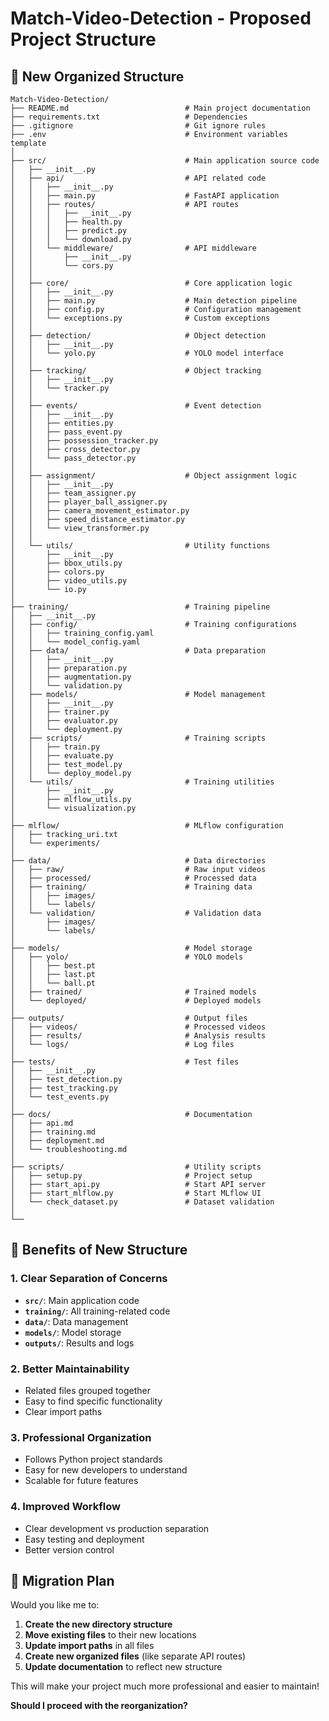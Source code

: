 # Match-Video-Detection - Proposed Project Structure

## 🎯 **New Organized Structure**

```
Match-Video-Detection/
├── README.md                          # Main project documentation
├── requirements.txt                   # Dependencies
├── .gitignore                         # Git ignore rules
├── .env                               # Environment variables template
│
├── src/                               # Main application source code
│   ├── __init__.py
│   ├── api/                           # API related code
│   │   ├── __init__.py
│   │   ├── main.py                    # FastAPI application
│   │   ├── routes/                    # API routes
│   │   │   ├── __init__.py
│   │   │   ├── health.py
│   │   │   ├── predict.py
│   │   │   └── download.py
│   │   └── middleware/                # API middleware
│   │       ├── __init__.py
│   │       └── cors.py
│   │
│   ├── core/                          # Core application logic
│   │   ├── __init__.py
│   │   ├── main.py                    # Main detection pipeline
│   │   ├── config.py                  # Configuration management
│   │   └── exceptions.py              # Custom exceptions
│   │
│   ├── detection/                     # Object detection
│   │   ├── __init__.py
│   │   └── yolo.py                    # YOLO model interface
│   │
│   ├── tracking/                      # Object tracking
│   │   ├── __init__.py
│   │   └── tracker.py
│   │
│   ├── events/                        # Event detection
│   │   ├── __init__.py
│   │   ├── entities.py
│   │   ├── pass_event.py
│   │   ├── possession_tracker.py
│   │   ├── cross_detector.py
│   │   └── pass_detector.py
│   │
│   ├── assignment/                    # Object assignment logic
│   │   ├── __init__.py
│   │   ├── team_assigner.py
│   │   ├── player_ball_assigner.py
│   │   ├── camera_movement_estimator.py
│   │   ├── speed_distance_estimator.py
│   │   └── view_transformer.py
│   │
│   └── utils/                         # Utility functions
│       ├── __init__.py
│       ├── bbox_utils.py
│       ├── colors.py
│       ├── video_utils.py
│       └── io.py
│
├── training/                          # Training pipeline
│   ├── __init__.py
│   ├── config/                        # Training configurations
│   │   ├── training_config.yaml
│   │   └── model_config.yaml
│   ├── data/                          # Data preparation
│   │   ├── __init__.py
│   │   ├── preparation.py
│   │   ├── augmentation.py
│   │   └── validation.py
│   ├── models/                        # Model management
│   │   ├── __init__.py
│   │   ├── trainer.py
│   │   ├── evaluator.py
│   │   └── deployment.py
│   ├── scripts/                       # Training scripts
│   │   ├── train.py
│   │   ├── evaluate.py
│   │   ├── test_model.py
│   │   └── deploy_model.py
│   └── utils/                         # Training utilities
│       ├── __init__.py
│       ├── mlflow_utils.py
│       └── visualization.py
│
├── mlflow/                            # MLflow configuration
│   ├── tracking_uri.txt
│   └── experiments/
│
├── data/                              # Data directories
│   ├── raw/                           # Raw input videos
│   ├── processed/                     # Processed data
│   ├── training/                      # Training data
│   │   ├── images/
│   │   └── labels/
│   └── validation/                    # Validation data
│       ├── images/
│       └── labels/
│
├── models/                            # Model storage
│   ├── yolo/                          # YOLO models
│   │   ├── best.pt
│   │   ├── last.pt
│   │   └── ball.pt
│   ├── trained/                       # Trained models
│   └── deployed/                      # Deployed models
│
├── outputs/                           # Output files
│   ├── videos/                        # Processed videos
│   ├── results/                       # Analysis results
│   └── logs/                          # Log files
│
├── tests/                             # Test files
│   ├── __init__.py
│   ├── test_detection.py
│   ├── test_tracking.py
│   └── test_events.py
│
├── docs/                              # Documentation
│   ├── api.md
│   ├── training.md
│   ├── deployment.md
│   └── troubleshooting.md
│
├── scripts/                           # Utility scripts
│   ├── setup.py                       # Project setup
│   ├── start_api.py                   # Start API server
│   ├── start_mlflow.py                # Start MLflow UI
│   └── check_dataset.py               # Dataset validation
│
└──
```

## 🚀 **Benefits of New Structure**

### **1. Clear Separation of Concerns**
- **`src/`**: Main application code
- **`training/`**: All training-related code
- **`data/`**: Data management
- **`models/`**: Model storage
- **`outputs/`**: Results and logs

### **2. Better Maintainability**
- Related files grouped together
- Easy to find specific functionality
- Clear import paths

### **3. Professional Organization**
- Follows Python project standards
- Easy for new developers to understand
- Scalable for future features

### **4. Improved Workflow**
- Clear development vs production separation
- Easy testing and deployment
- Better version control

## 🔧 **Migration Plan**

Would you like me to:

1. **Create the new directory structure**
2. **Move existing files** to their new locations
3. **Update import paths** in all files
4. **Create new organized files** (like separate API routes)
5. **Update documentation** to reflect new structure

This will make your project much more professional and easier to maintain!

**Should I proceed with the reorganization?** 